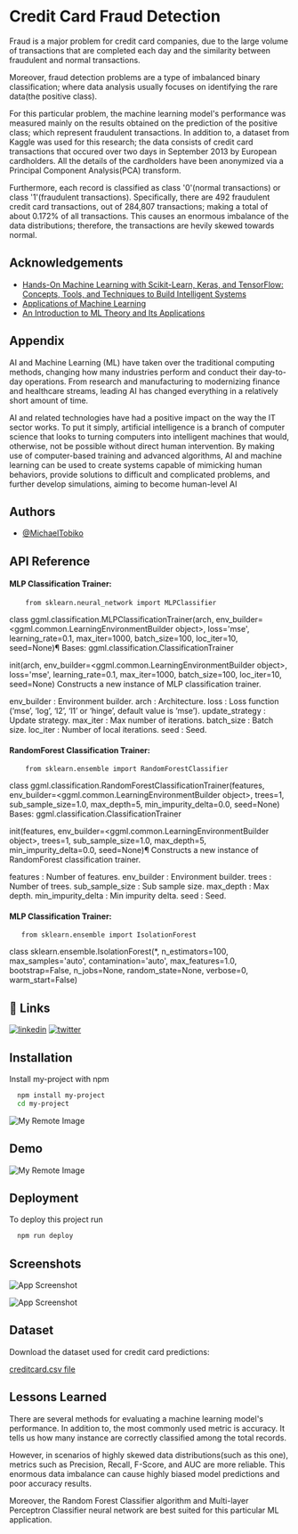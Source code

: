 
# Credit Card Fraud Detection

Fraud is a major problem for credit card companies, due to the large volume of transactions that are completed each day and the similarity between fraudulent and normal transactions.

Moreover, fraud detection problems are a type of imbalanced binary classification; where data analysis usually focuses on identifying the rare data(the positive class).

For this particular problem, the machine learning model's performance was measured mainly on the results obtained on the prediction of the positive class; which represent fraudulent transactions. In addition to, a dataset from Kaggle was used for this research; the data consists of credit card transactions that occured over two days in September 2013 by European cardholders. All the details of the cardholders have been anonymized via a Principal Component Analysis(PCA) transform.

Furthermore, each record is classified as class '0'(normal transactions) or class '1'(fraudulent transactions). Specifically, there are 492 fraudulent credit card transactions, out of 284,807 transactions; making a total of about 0.172% of all transactions. This causes an enormous imbalance of the data distributions; therefore, the transactions are hevily skewed towards normal.



## Acknowledgements

 - [Hands-On Machine Learning with Scikit-Learn, Keras, and TensorFlow: Concepts, Tools, and Techniques to Build Intelligent Systems](https://www.oreilly.com/library/view/hands-on-machine-learning/9781492032632/)
 - [Applications of Machine Learning](https://www.javatpoint.com/applications-of-machine-learning)
 - [An Introduction to ML Theory and Its Applications](https://www.toptal.com/machine-learning/machine-learning-theory-an-introductory-primer)


## Appendix

AI and Machine Learning (ML) have taken over the traditional computing methods, changing how many industries perform and conduct their day-to-day operations. From research and manufacturing to modernizing finance and healthcare streams, leading AI has changed everything in a relatively short amount of time.

AI and related technologies have had a positive impact on the way the IT sector works. To put it simply, artificial intelligence is a branch of computer science that looks to turning computers into intelligent machines that would, otherwise, not be possible without direct human intervention. By making use of computer-based training and advanced algorithms, AI and machine learning can be used to create systems capable of mimicking human behaviors, provide solutions to difficult and complicated problems, and further develop simulations, aiming to become human-level AI


## Authors

- [@MichaelTobiko](https://github.com/miketobz)


## API Reference

#### MLP Classification Trainer:

```http
    from sklearn.neural_network import MLPClassifier
```

class ggml.classification.MLPClassificationTrainer(arch, env_builder=<ggml.common.LearningEnvironmentBuilder object>, loss='mse', learning_rate=0.1, max_iter=1000, batch_size=100, loc_iter=10, seed=None)¶ Bases: ggml.classification.ClassificationTrainer

init(arch, env_builder=<ggml.common.LearningEnvironmentBuilder object>, loss='mse', learning_rate=0.1, max_iter=1000, batch_size=100, loc_iter=10, seed=None) Constructs a new instance of MLP classification trainer.

env_builder : Environment builder. arch : Architecture. loss : Loss function (‘mse’, ‘log’, ‘l2’, ‘l1’ or ‘hinge’, default value is ‘mse’). update_strategy : Update strategy. max_iter : Max number of iterations. batch_size : Batch size. loc_iter : Number of local iterations. seed : Seed.

#### RandomForest Classification Trainer:

```http
    from sklearn.ensemble import RandomForestClassifier
```

class ggml.classification.RandomForestClassificationTrainer(features, env_builder=<ggml.common.LearningEnvironmentBuilder object>, trees=1, sub_sample_size=1.0, max_depth=5, min_impurity_delta=0.0, seed=None) Bases: ggml.classification.ClassificationTrainer

init(features, env_builder=<ggml.common.LearningEnvironmentBuilder object>, trees=1, sub_sample_size=1.0, max_depth=5, min_impurity_delta=0.0, seed=None)¶ Constructs a new instance of RandomForest classification trainer.

features : Number of features. env_builder : Environment builder. trees : Number of trees. sub_sample_size : Sub sample size. max_depth : Max depth. min_impurity_delta : Min impurity delta. seed : Seed.

#### MLP Classification Trainer:

```http
   from sklearn.ensemble import IsolationForest
```
class sklearn.ensemble.IsolationForest(*, n_estimators=100, max_samples='auto', contamination='auto', max_features=1.0, bootstrap=False, n_jobs=None, random_state=None, verbose=0, warm_start=False)
## 🔗 Links

[![linkedin](https://img.shields.io/badge/linkedin-0A66C2?style=for-the-badge&logo=linkedin&logoColor=white)](https://www.linkedin.com/in/michael-tobiko-1563a693/)
[![twitter](https://img.shields.io/badge/twitter-1DA1F2?style=for-the-badge&logo=twitter&logoColor=white)](https://twitter.com/MichaelTobiko)


## Installation

Install my-project with npm

```bash
  npm install my-project
  cd my-project
```
![My Remote Image](https://media.istockphoto.com/photos/future-artificial-intelligence-robot-and-cyborg-picture-id1202870693?k=20&m=1202870693&s=612x612&w=0&h=ZWTxxd24vbR_8OUO-uyYVd0gvEHNTNPjSb3AkZVzgPs=)

## Demo

![My Remote Image]([https://thumbs.gfycat.com/AcceptablePleasingDutchshepherddog-max-1mb.gif](https://miro.medium.com/proxy/1*mTTmfdMcFlPtyu8__vRHOQ.gif))

## Deployment

To deploy this project run

```bash
  npm run deploy
```


## Screenshots

![App Screenshot](https://media.istockphoto.com/photos/machine-learning-abstract-background-image-picture-id1131890380?k=20&m=1131890380&s=612x612&w=0&h=8HNp95L-fQwJsjUzNQdUVWuOvBQTHpk5cWhDGEAb8lI=)

![App Screenshot](https://assets-global.website-files.com/5eb9845c0972c01cdaec8415/61f1a26341523ccb12097c67_supervised-learning.gif)


## Dataset

Download the dataset used for credit card predictions:

[creditcard.csv file](https://www.kaggle.com/datasets/mlg-ulb/creditcardfraud/download?datasetVersionNumber=3)


## Lessons Learned

There are several methods for evaluating a machine learning model's performance. In addition to, the most commonly used metric is accuracy. It tells us how many instance are correctly classified among the total records.

However, in scenarios of highly skewed data distributions(such as this one), metrics such as Precision, Recall, F-Score, and AUC are more reliable. This enormous data imbalance can cause highly biased model predictions and poor accuracy results.

Moreover, the Random Forest Classifier algorithm and Multi-layer Perceptron Classifier neural network are best suited for this particular ML application.
